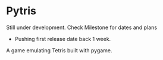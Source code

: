 # Pytris

Still under development. Check Milestone for dates and plans

- Pushing first release date back 1 week.

A game emulating Tetris built with pygame.
